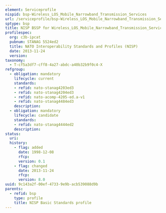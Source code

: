 ```yaml
---
element: Serviceprofile
nispid: bsp-Wireless_LOS_Mobile_Narrowband_Transmission_Services
url: /serviceprofile/bsp-Wireless_LOS_Mobile_Narrowband_Transmission_Services.html
sptype: bsp
title: NISP BSSP for Wireless_LOS_Mobile_Narrowband_Transmission_Services
profilespec:
  org: c3b-ipcat
  pubnum: STANAG 5524ed2
  title: NATO Interoperability Standards and Profiles (NISP)
  date: 2013-11-24
  version: 
taxonomy:
  - T-cf5a3df7-cff8-4a27-abdc-a40b32b9f0c4-X
refgroup:
  - obligation: mandatory
    lifecycle: current
    standards: 
    - refid: nato-stanag4203ed3
    - refid: nato-stanag4204ed3
    - refid: nato-acomp-4205-ed.a-v1
    - refid: nato-stanag4484ed3
    description: 
  - obligation: mandatory
    lifecycle: candidate
    standards: 
    - refid: nato-stanag4444ed2
    description: 
status:
  uri: 
  history: 
    - flag: added
      date: 1998-12-08
      rfcp: 
      version: 0.1
    - flag: changed
      date: 2013-11-24
      rfcp: 
      version: 8.0
uuid: 9c143a2f-00ef-4733-9e9b-acb539088d9b
parents:
  - refid: bsp
    type: profile
    title: NISP Basic Standards profile
---
```

